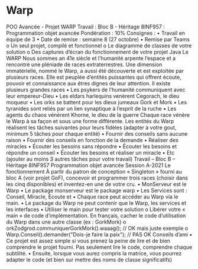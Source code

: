# Warp
POO Avancée - Projet WARP
Travail : Bloc B - Héritage
8INF957 : Programmation objet avancée
Pondération : 10%
Consignes :
• Travail en équipe de 3
• Date de remise : semaine 8 (27 octobre)
• Remise par Teams
o Un seul projet, compilé et
fonctionnel
o Le diagramme de classes de votre
solution
o Des captures d’écran du
fonctionnement de votre projet Java
Le WARP
Nous sommes an 41e
siècle et l’humanité arpente l’espace et a rencontré une pléniade de races
extraterrestres. Une dimension immatérielle, nommé le Warp, a aussi été découverte et est
exploitée par plusieurs races. Elle est peuplée d’entités puissantes qui offrent écoute, pouvoir
et connaissance aux êtres dignes de leur attention.
Il existe plusieurs grandes races
• Les psykers de l’humanité communiquent avec leur empereur-Dieu
• Les eldars harlequins venèrent Cegorach, le dieu moqueur
• Les orks se battent pour les dieux jumeaux Gork et Mork
• Les tyranides sont reliés par un lien synaptique à l’esprit de la ruche
• Les agents du chaos vénèrent Khorne, le dieu de la guerre
Chaque race vénère le Warp à sa façon et sous une forme différente.
Les entités du Warp réalisent les tâches suivantes pour leurs fidèles (adapter à votre gout,
minimum 5 tâches pour chaque entité)
• Fournir des conseils sans aucune raison
• Fournir des conseils en fonction de la demande
• Réaliser des miracles
• Écouter les besoins sans répondre
• Écouter les besoins et répondre un conseil
• Écouter les besoins et réaliser un miracle
• Etc (ajouter au moins 3 autres tâches pour votre travail)
Travail – Bloc B – Héritage
8INF957 Programmation objet avancée Session A-2021
Le fonctionnement
À partir du patron de conception « Singleton »
fourni au bloc A (voir projet GoF), concevoir et
programmer trois races (choisir dans les cinq
disponibles) et inventez-en une de votre cru.
• MonServeur est le Warp
• Le package monserveur est le package
warp
• Les Services sont : Conseil, Miracle,
Ecoute et <un autre de votre choix>
• Chaque race peut accéder au Warp via le
main.
• Le package du Warp ne peut contenir
que le Warp, les services et les interfaces
• Utiliser le main pour tester votre solution
o Libérer votre « main » de code d’implémentation. En français, cacher le code
d’utilisation du Warp dans une autre classe (ex : GorkMork)
o orkZodgrod.communiquerGorkMork().waaag(); // OK mais juste exemple
o Warp.Conseil().demander("Dois-je faire la paix"); // PAS OK
Conseils d’ami
• Ce projet est assez simple si vous prenez la peine de lire et de bien comprendre le projet
fourni. Pas seulement lire le code, comprendre chaque subtilité.
• Ensuite, lorsque vous aurez compris la matrice, vous pourrez adapter le code (et bien sur
mettre des noms de classe significatifs)
